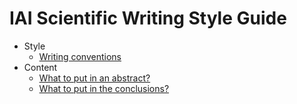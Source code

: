 # IAI Scientific Writing Style Guide

  * Style
    - [Writing conventions](Conventions.md)
  * Content
    - [What to put in an abstract?](Abstract.md)
    - [What to put in the conclusions?](Conclusions.md)
    
